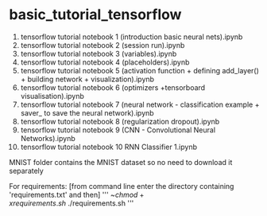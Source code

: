 # basic_tutorial_tensorflow

1.  tensorflow tutorial notebook 1 (introduction basic neural nets).ipynb
2.  tensorflow tutorial notebook 2 (session run).ipynb
3.  tensorflow tutorial notebook 3 (variables).ipynb
4.  tensorflow tutorial notebook 4 (placeholders).ipynb
5.  tensorflow tutorial notebook 5 (activation function + defining add_layer() + building network + visualization).ipynb
6.  tensorflow tutorial notebook 6 (optimizers +tensorboard visualisation).ipynb
7.  tensorflow tutorial notebook 7 (neural network - classification example + saver_ to save the neural network).ipynb
8.  tensorflow tutorial notebook 8 (regularization dropout).ipynb
9.  tensorflow tutorial notebook 9 (CNN - Convolutional Neural Networks).ipynb
10. tensorflow tutorial notebook 10 RNN Classifier 1.ipynb


MNIST folder contains the MNIST dataset so no need to download it separately

For requirements: 
[from command line enter the directory containing 'requirements.txt' and then]
'''
   ~$chmod +x requirements.sh
   ~$./requirements.sh
'''